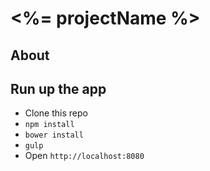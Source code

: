 # <%= projectName %>

## About

## Run up the app
- Clone this repo
- `npm install`
- `bower install`
- `gulp`
- Open `http://localhost:8080`